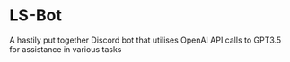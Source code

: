 # LS-Bot
 A hastily put together Discord bot that utilises OpenAI API calls to GPT3.5 for assistance in various tasks
